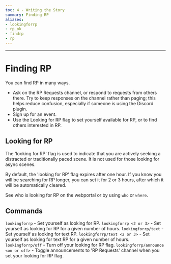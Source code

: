 ```yaml
---
toc: 4 - Writing the Story
summary: Finding RP
aliases:
- lookingforrp
- rp_ok
- findrp
- rp
---
```

---
# Finding RP
You can find RP in many ways.

* Ask on the RP Requests channel, or respond to requests from others there. Try to keep responses on the channel rather than paging; this helps reduce confusion, especially if someone is using the Discord plugin.
* Sign up for an event.
* Use the Looking for RP flag to set yourself available for RP, or to find others interested in RP.

## Looking for RP
The 'looking for RP' flag is used to indicate that you are actively seeking a distracted or traditionally paced scene. It is not used for those looking for async scenes.

By default, the 'looking for RP' flag expires after one hour. If you know you will be searching for RP longer, you can set it for 2 or 3 hours, after which it will be automatically cleared.

See who is looking for RP on the webportal or by using `who` or `where`.

## Commands
`lookingforrp` - Set yourself as looking for RP.
`lookingforrp <2 or 3>` - Set yourself as looking for RP for a given number of hours.
`lookingforrp/text` - Set yourself as looking for text RP.
`lookingforrp/text <2 or 3>` - Set yourself as looking for text RP for a given number of hours.
`lookingforrp/off` - Turn off your looking for RP flag.
`lookingforrp/announce <on or off>` - Toggle announcements to 'RP Requests' channel when you set your looking for RP flag.